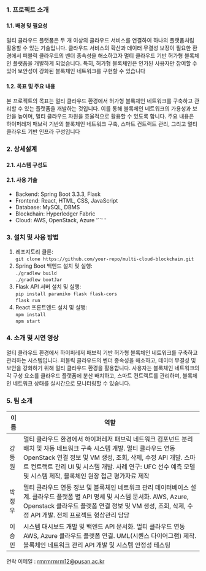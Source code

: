 ### 1. 프로젝트 소개
#### 1.1. 배경 및 필요성
멀티 클라우드 플랫폼은 두 개 이상의 클라우드 서비스를 연결하여 하나의 플랫폼처럼 활용할 수 있는 기술입니다. 클라우드 서비스의 확산과 데이터 무결성 보장이 필요한 환경에서 퍼블릭 클라우드의 벤더 종속성을 해소하고자 멀티 클라우드 기반 허가형 블록체인 플랫폼을 개발하게 되었습니다. 특히, 허가형 블록체인은 인가된 사용자만 참여할 수 있어 보안성이 강화된 블록체인 네트워크를 구현할 수 있습니다

#### 1.2. 목표 및 주요 내용
본 프로젝트의 목표는 멀티 클라우드 환경에서 허가형 블록체인 네트워크를 구축하고 관리할 수 있는 플랫폼을 개발하는 것입니다. 이를 통해 블록체인 네트워크의 가용성과 보안을 높이며, 멀티 클라우드 자원을 효율적으로 활용할 수 있도록 합니다. 주요 내용은 하이퍼레저 패브릭 기반의 블록체인 네트워크 구축, 스마트 컨트랙트 관리, 그리고 멀티 클라우드 기반 인프라 구성입니다

### 2. 상세설계
#### 2.1. 시스템 구성도


#### 2.1. 사용 기술
- Backend: Spring Boot 3.3.3, Flask
- Frontend: React, HTML, CSS, JavaScript
- Database: MySQL, DBMS
- Blockchain: Hyperledger Fabric
- Cloud: AWS, OpenStack, Azure
'``' '
### 3. 설치 및 사용 방법
1. 레포지토리 클론: 
<br/>`git clone https://github.com/your-repo/multi-cloud-blockchain.git`
2. Spring Boot 백엔드 설치 및 실행: 
<br/> `./gradlew build`
<br/> `./gradlew bootJar`
3. Flask API 서버 설치 및 실행:
<br/>`pip install paramiko flask flask-cors`
<br/>`flask run`
4. React 프론트엔드 설치 및 실행:
<br/>`npm install`
<br/>`npm start`


### 4. 소개 및 시연 영상
멀티 클라우드 환경에서 하이퍼레저 패브릭 기반 허가형 블록체인 네트워크를 구축하고 관리하는 시스템입니다. 퍼블릭 클라우드의 벤더 종속성을 해소하고, 데이터 무결성 및 보안을 강화하기 위해 멀티 클라우드 환경을 활용합니다. 사용자는 블록체인 네트워크의 각 구성 요소를 클라우드 플랫폼에 분산 배치하고, 스마트 컨트랙트를 관리하며, 블록체인 네트워크 상태를 실시간으로 모니터링할 수 있습니다.

### 5. 팀 소개
|이름|역할|
|------|---|
|강등원|멀티 클라우드 환경에서 하이퍼레저 패브릭 네트워크 컴포넌트 분리 배치 및 자동 네트워크 구축 시스템 개발. 멀티 클라우드 연동 OpenStack 연결 정보 및 VM 생성, 조회, 삭제, 수정 API 개발. 스마트 컨트랙트 관리 UI 및 시스템 개발. 사례 연구: UFC 선수 예측 모델 및 시스템 제작, 블록체인 원장 접근 평가자료 제작​|
|박정우|멀티 클라우드 연동 정보 및 블록체인 네트워크 관리 데이터베이스 설계. 클라우드 플랫폼 별 API 명세 및 시스템 문서화. AWS, Azure, Openstack 클라우드 플랫폼 연결 정보 및 VM 생성, 조회, 삭제, 수정 API 개발. 전체 프로젝트 형상관리 담당|
|이승민|시스템 대시보드 개발 및 백엔드 API 문서화. 멀티 클라우드 연동 AWS, Azure 클라우드 플랫폼 연결. UML(시퀀스 다이어그램) 제작. 블록체인 네트워크 관리 API 개발 및 시스템 안정성 테스팅​|

연락 이메일 : rmrmrmrm12@pusan.ac.kr
